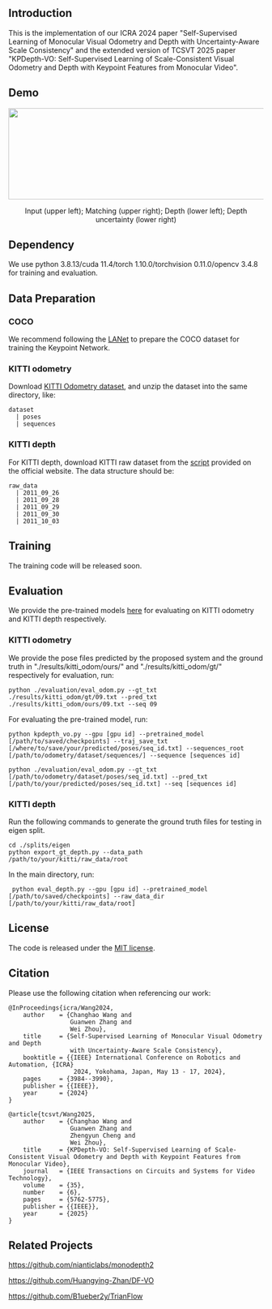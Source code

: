 ## Introduction
This is the implementation of our ICRA 2024 paper "Self-Supervised Learning of Monocular Visual Odometry and Depth with Uncertainty-Aware Scale Consistency" and the extended version of TCSVT 2025 paper "KPDepth-VO: Self-Supervised Learning of Scale-Consistent Visual Odometry and Depth with Keypoint Features from Monocular Video".

## Demo

<div align="center">
<img src="./demo/demo.gif" width="600px" height="180px"  align=center />

Input (upper left); Matching (upper right); Depth (lower left); Depth uncertainty (lower right)

</div>

## Dependency
We use python 3.8.13/cuda 11.4/torch 1.10.0/torchvision 0.11.0/opencv 3.4.8 for training and evaluation.

## Data Preparation
### COCO
We recommend following the <a href="https://github.com/wangch-g/lanet">LANet</a> to prepare the COCO dataset for training the Keypoint Network.
### KITTI odometry
Download <a href="http://www.cvlibs.net/datasets/kitti/eval_odometry.php">KITTI Odometry dataset</a>, and unzip the dataset into the same directory, like:
```
dataset
  | poses
  | sequences
```

### KITTI depth
For KITTI depth, download KITTI raw dataset from the <a href="http://www.cvlibs.net/download.php?file=raw_data_downloader.zip">script</a> provided on the official website. The data structure should be:
```
raw_data
  | 2011_09_26
  | 2011_09_28
  | 2011_09_29
  | 2011_09_30
  | 2011_10_03
```

## Training
The training code will be released soon.

## Evaluation
We provide the pre-trained models <a href="https://pan.baidu.com/s/1mXhECSo9QePgPLAX9OY1dw?pwd=z9pd">here</a> for evaluating on KITTI odometry and KITTI depth respectively.
### KITTI odometry

We provide the pose files predicted by the proposed system and the ground truth in "./results/kitti_odom/ours/" and "./results/kitti_odom/gt/" respectively for evaluation, run:
```
python ./evaluation/eval_odom.py --gt_txt ./results/kitti_odom/gt/09.txt --pred_txt ./results/kitti_odom/ours/09.txt --seq 09
```

For evaluating the pre-trained model, run:
```
python kpdepth_vo.py --gpu [gpu id] --pretrained_model [/path/to/saved/checkpoints] --traj_save_txt [/where/to/save/your/predicted/poses/seq_id.txt] --sequences_root [/path/to/odometry/dataset/sequences/] --sequence [sequences id]

python ./evaluation/eval_odom.py --gt_txt [/path/to/odometry/dataset/poses/seq_id.txt] --pred_txt [/path/to/your/predicted/poses/seq_id.txt] --seq [sequences id]
```
### KITTI depth
Run the following commands to generate the ground truth files for testing in eigen split.
```
cd ./splits/eigen
python export_gt_depth.py --data_path /path/to/your/kitti/raw_data/root 
```
In the main directory, run:
```
 python eval_depth.py --gpu [gpu id] --pretrained_model [/path/to/saved/checkpoints] --raw_data_dir [/path/to/your/kitti/raw_data/root]
```

## License
The code is released under the [MIT license](LICENSE).


## Citation
Please use the following citation when referencing our work:
```
@InProceedings{icra/Wang2024,
    author    = {Changhao Wang and
                 Guanwen Zhang and
                 Wei Zhou},
    title     = {Self-Supervised Learning of Monocular Visual Odometry and Depth
                 with Uncertainty-Aware Scale Consistency},
    booktitle = {{IEEE} International Conference on Robotics and Automation, {ICRA}
                  2024, Yokohama, Japan, May 13 - 17, 2024},
    pages     = {3984--3990},
    publisher = {{IEEE}},
    year      = {2024}
}

@article{tcsvt/Wang2025,
    author    = {Changhao Wang and
                 Guanwen Zhang and
                 Zhengyun Cheng and
                 Wei Zhou},
    title     = {KPDepth-VO: Self-Supervised Learning of Scale-Consistent Visual Odometry and Depth with Keypoint Features from Monocular Video},
    journal   = {IEEE Transactions on Circuits and Systems for Video Technology},
    volume    = {35},
    number    = {6},
    pages     = {5762-5775},
    publisher = {{IEEE}},
    year      = {2025}
}
```


## Related Projects
https://github.com/nianticlabs/monodepth2

https://github.com/Huangying-Zhan/DF-VO

https://github.com/B1ueber2y/TrianFlow
